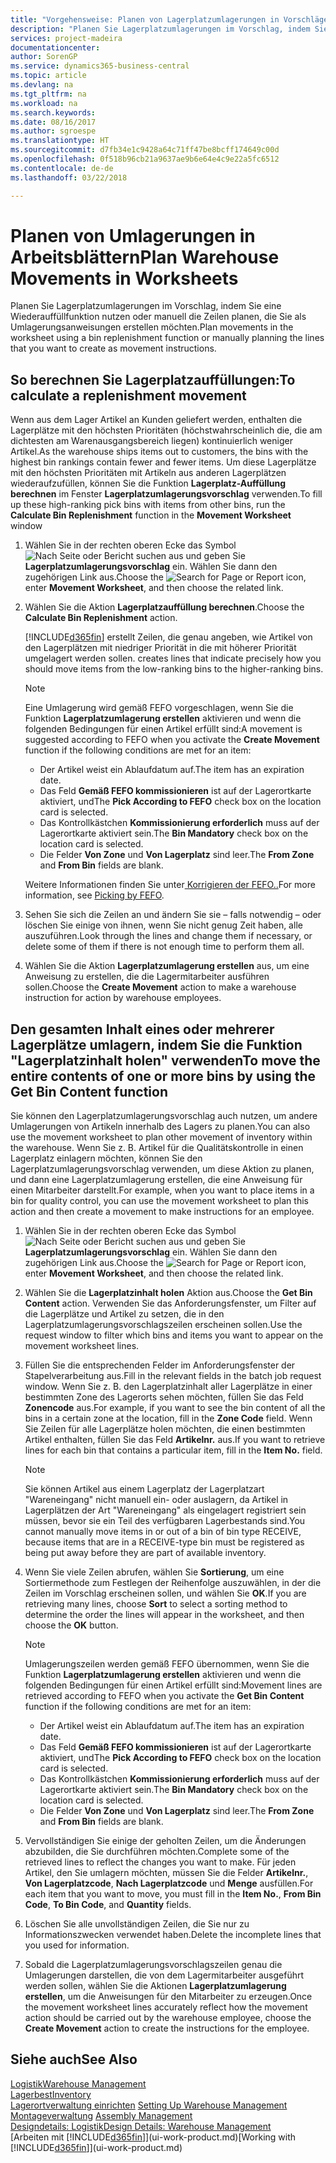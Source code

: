 ```yaml
---
title: "Vorgehensweise: Planen von Lagerplatzumlagerungen in Vorschlägen | Microsoft Docs"
description: "Planen Sie Lagerplatzumlagerungen im Vorschlag, indem Sie eine Wiederauffüllfunktion nutzen oder manuell die Zeilen planen, die Sie als Umlagerungsanweisungen erstellen möchten."
services: project-madeira
documentationcenter: 
author: SorenGP
ms.service: dynamics365-business-central
ms.topic: article
ms.devlang: na
ms.tgt_pltfrm: na
ms.workload: na
ms.search.keywords: 
ms.date: 08/16/2017
ms.author: sgroespe
ms.translationtype: HT
ms.sourcegitcommit: d7fb34e1c9428a64c71ff47be8bcff174649c00d
ms.openlocfilehash: 0f518b96cb21a9637ae9b6e64e4c9e22a5fc6512
ms.contentlocale: de-de
ms.lasthandoff: 03/22/2018

---
```

# <a name="plan-warehouse-movements-in-worksheets"></a><span data-ttu-id="73542-103">Planen von Umlagerungen in Arbeitsblättern</span><span class="sxs-lookup"><span data-stu-id="73542-103">Plan Warehouse Movements in Worksheets</span></span>
<span data-ttu-id="73542-104">Planen Sie Lagerplatzumlagerungen im Vorschlag, indem Sie eine Wiederauffüllfunktion nutzen oder manuell die Zeilen planen, die Sie als Umlagerungsanweisungen erstellen möchten.</span><span class="sxs-lookup"><span data-stu-id="73542-104">Plan movements in the worksheet using a bin replenishment function or manually planning the lines that you want to create as movement instructions.</span></span>  

## <a name="to-calculate-a-replenishment-movement"></a><span data-ttu-id="73542-105">So berechnen Sie Lagerplatzauffüllungen:</span><span class="sxs-lookup"><span data-stu-id="73542-105">To calculate a replenishment movement</span></span>  
<span data-ttu-id="73542-106">Wenn aus dem Lager Artikel an Kunden geliefert werden, enthalten die Lagerplätze mit den höchsten Prioritäten (höchstwahrscheinlich die, die am dichtesten am Warenausgangsbereich liegen) kontinuierlich weniger Artikel.</span><span class="sxs-lookup"><span data-stu-id="73542-106">As the warehouse ships items out to customers, the bins with the highest bin rankings contain fewer and fewer items.</span></span> <span data-ttu-id="73542-107">Um diese Lagerplätze mit den höchsten Prioritäten mit Artikeln aus anderen Lagerplätzen wiederaufzufüllen, können Sie die Funktion **Lagerplatz-Auffüllung berechnen** im Fenster **Lagerplatzumlagerungsvorschlag** verwenden.</span><span class="sxs-lookup"><span data-stu-id="73542-107">To fill up these high-ranking pick bins with items from other bins, run the **Calculate Bin Replenishment** function in the **Movement Worksheet** window</span></span>

1.  <span data-ttu-id="73542-108">Wählen Sie in der rechten oberen Ecke das Symbol ![Nach Seite oder Bericht suchen](media/ui-search/search_small.png "Symbol Nach Seite oder Bericht suchen") aus und geben Sie **Lagerplatzumlagerungsvorschlag** ein. Wählen Sie dann den zugehörigen Link aus.</span><span class="sxs-lookup"><span data-stu-id="73542-108">Choose the ![Search for Page or Report](media/ui-search/search_small.png "Search for Page or Report icon") icon, enter **Movement Worksheet**, and then choose the related link.</span></span>  
2.  <span data-ttu-id="73542-109">Wählen Sie die Aktion **Lagerplatzauffüllung berechnen**.</span><span class="sxs-lookup"><span data-stu-id="73542-109">Choose the **Calculate Bin Replenishment** action.</span></span>  

    [!INCLUDE[d365fin](includes/d365fin_md.md)]<span data-ttu-id="73542-110"> erstellt Zeilen, die genau angeben, wie Artikel von den Lagerplätzen mit niedriger Priorität in die mit höherer Priorität umgelagert werden sollen.</span><span class="sxs-lookup"><span data-stu-id="73542-110"> creates lines that indicate precisely how you should move items from the low-ranking bins to the higher-ranking bins.</span></span>  

    > [!NOTE]  
    >  <span data-ttu-id="73542-111">Eine Umlagerung wird gemäß FEFO vorgeschlagen, wenn Sie die Funktion **Lagerplatzumlagerung erstellen** aktivieren und wenn die folgenden Bedingungen für einen Artikel erfüllt sind:</span><span class="sxs-lookup"><span data-stu-id="73542-111">A movement is suggested according to FEFO when you activate the **Create Movement** function if the following conditions are met for an item:</span></span>  
    >   
    >  -   <span data-ttu-id="73542-112">Der Artikel weist ein Ablaufdatum auf.</span><span class="sxs-lookup"><span data-stu-id="73542-112">The item has an expiration date.</span></span>  
    > -   <span data-ttu-id="73542-113">Das Feld **Gemäß FEFO kommissionieren** ist auf der Lagerortkarte aktiviert, und</span><span class="sxs-lookup"><span data-stu-id="73542-113">The **Pick According to FEFO** check box on the location card is selected.</span></span>  
    > -   <span data-ttu-id="73542-114">Das Kontrollkästchen **Kommissionierung erforderlich** muss auf der Lagerortkarte aktiviert sein.</span><span class="sxs-lookup"><span data-stu-id="73542-114">The **Bin Mandatory** check box on the location card is selected.</span></span>  
    > -   <span data-ttu-id="73542-115">Die Felder **Von Zone** und **Von Lagerplatz** sind leer.</span><span class="sxs-lookup"><span data-stu-id="73542-115">The **From Zone** and **From Bin** fields are blank.</span></span>  

    <span data-ttu-id="73542-116">Weitere Informationen finden Sie unter[ Korrigieren der FEFO..](warehouse-picking-by-fefo.md)</span><span class="sxs-lookup"><span data-stu-id="73542-116">For more information, see [Picking by FEFO](warehouse-picking-by-fefo.md).</span></span>  

3.  <span data-ttu-id="73542-117">Sehen Sie sich die Zeilen an und ändern Sie sie – falls notwendig – oder löschen Sie einige von ihnen, wenn Sie nicht genug Zeit haben, alle auszuführen.</span><span class="sxs-lookup"><span data-stu-id="73542-117">Look through the lines and change them if necessary, or delete some of them if there is not enough time to perform them all.</span></span>  
4.  <span data-ttu-id="73542-118">Wählen Sie die Aktion **Lagerplatzumlagerung erstellen** aus, um eine Anweisung zu erstellen, die die Lagermitarbeiter ausführen sollen.</span><span class="sxs-lookup"><span data-stu-id="73542-118">Choose the **Create Movement** action to make a warehouse instruction for action by warehouse employees.</span></span>  

## <a name="to-move-the-entire-contents-of-one-or-more-bins-by-using-the-get-bin-content-function"></a><span data-ttu-id="73542-119">Den gesamten Inhalt eines oder mehrerer Lagerplätze umlagern, indem Sie die Funktion "Lagerplatzinhalt holen" verwenden</span><span class="sxs-lookup"><span data-stu-id="73542-119">To move the entire contents of one or more bins by using the Get Bin Content function</span></span>  
<span data-ttu-id="73542-120">Sie können den Lagerplatzumlagerungsvorschlag auch nutzen, um andere Umlagerungen von Artikeln innerhalb des Lagers zu planen.</span><span class="sxs-lookup"><span data-stu-id="73542-120">You can also use the movement worksheet to plan other movement of inventory within the warehouse.</span></span> <span data-ttu-id="73542-121">Wenn Sie z. B. Artikel für die Qualitätskontrolle in einen Lagerplatz einlagern möchten, können Sie den Lagerplatzumlagerungsvorschlag verwenden, um diese Aktion zu planen, und dann eine Lagerplatzumlagerung erstellen, die eine Anweisung für einen Mitarbeiter darstellt.</span><span class="sxs-lookup"><span data-stu-id="73542-121">For example, when you want to place items in a bin for quality control, you can use the movement worksheet to plan this action and then create a movement to make instructions for an employee.</span></span>  

1.  <span data-ttu-id="73542-122">Wählen Sie in der rechten oberen Ecke das Symbol ![Nach Seite oder Bericht suchen](media/ui-search/search_small.png "Symbol Nach Seite oder Bericht suchen") aus und geben Sie **Lagerplatzumlagerungsvorschlag** ein. Wählen Sie dann den zugehörigen Link aus.</span><span class="sxs-lookup"><span data-stu-id="73542-122">Choose the ![Search for Page or Report](media/ui-search/search_small.png "Search for Page or Report icon") icon, enter **Movement Worksheet**, and then choose the related link.</span></span>  
2.  <span data-ttu-id="73542-123">Wählen Sie die **Lagerplatzinhalt holen** Aktion aus.</span><span class="sxs-lookup"><span data-stu-id="73542-123">Choose the **Get Bin Content** action.</span></span> <span data-ttu-id="73542-124">Verwenden Sie das Anforderungsfenster, um Filter auf die Lagerplätze und Artikel zu setzen, die in den Lagerplatzumlagerungsvorschlagszeilen erscheinen sollen.</span><span class="sxs-lookup"><span data-stu-id="73542-124">Use the request window to filter which bins and items you want to appear on the movement worksheet lines.</span></span>  
3.  <span data-ttu-id="73542-125">Füllen Sie die entsprechenden Felder im Anforderungsfenster der Stapelverarbeitung aus.</span><span class="sxs-lookup"><span data-stu-id="73542-125">Fill in the relevant fields in the batch job request window.</span></span> <span data-ttu-id="73542-126">Wenn Sie z. B. den Lagerplatzinhalt aller Lagerplätze in einer bestimmten Zone des Lagerorts sehen möchten, füllen Sie das Feld **Zonencode** aus.</span><span class="sxs-lookup"><span data-stu-id="73542-126">For example, if you want to see the bin content of all the bins in a certain zone at the location, fill in the **Zone Code** field.</span></span> <span data-ttu-id="73542-127">Wenn Sie Zeilen für alle Lagerplätze holen möchten, die einen bestimmten Artikel enthalten, füllen Sie das Feld **Artikelnr.** aus.</span><span class="sxs-lookup"><span data-stu-id="73542-127">If you want to retrieve lines for each bin that contains a particular item, fill in the **Item No.** field.</span></span>  

    > [!NOTE]  
    >  <span data-ttu-id="73542-128">Sie können Artikel aus einem Lagerplatz der Lagerplatzart "Wareneingang" nicht manuell ein- oder auslagern, da Artikel in Lagerplätzen der Art "Wareneingang" als eingelagert registriert sein müssen, bevor sie ein Teil des verfügbaren Lagerbestands sind.</span><span class="sxs-lookup"><span data-stu-id="73542-128">You cannot manually move items in or out of a bin of bin type RECEIVE, because items that are in a RECEIVE-type bin must be registered as being put away before they are part of available inventory.</span></span>  

4.  <span data-ttu-id="73542-129">Wenn Sie viele Zeilen abrufen, wählen Sie **Sortierung**, um eine Sortiermethode zum Festlegen der Reihenfolge auszuwählen, in der die Zeilen im Vorschlag erscheinen sollen, und wählen Sie **OK**.</span><span class="sxs-lookup"><span data-stu-id="73542-129">If you are retrieving many lines, choose **Sort** to select a sorting method to determine the order the lines will appear in the worksheet, and then choose the **OK** button.</span></span>  

    > [!NOTE]  
    >  <span data-ttu-id="73542-130">Umlagerungszeilen werden gemäß FEFO übernommen, wenn Sie die Funktion **Lagerplatzumlagerung erstellen** aktivieren und wenn die folgenden Bedingungen für einen Artikel erfüllt sind:</span><span class="sxs-lookup"><span data-stu-id="73542-130">Movement lines are retrieved according to FEFO when you activate the **Get Bin Content** function if the following conditions are met for an item:</span></span>  
    >   
    >  -   <span data-ttu-id="73542-131">Der Artikel weist ein Ablaufdatum auf.</span><span class="sxs-lookup"><span data-stu-id="73542-131">The item has an expiration date.</span></span>  
    > -   <span data-ttu-id="73542-132">Das Feld **Gemäß FEFO kommissionieren** ist auf der Lagerortkarte aktiviert, und</span><span class="sxs-lookup"><span data-stu-id="73542-132">The **Pick According to FEFO** check box on the location card is selected.</span></span>  
    > -   <span data-ttu-id="73542-133">Das Kontrollkästchen **Kommissionierung erforderlich** muss auf der Lagerortkarte aktiviert sein.</span><span class="sxs-lookup"><span data-stu-id="73542-133">The **Bin Mandatory** check box on the location card is selected.</span></span>  
    > -   <span data-ttu-id="73542-134">Die Felder **Von Zone** und **Von Lagerplatz** sind leer.</span><span class="sxs-lookup"><span data-stu-id="73542-134">The **From Zone** and **From Bin** fields are blank.</span></span>  

5.  <span data-ttu-id="73542-135">Vervollständigen Sie einige der geholten Zeilen, um die Änderungen abzubilden, die Sie durchführen möchten.</span><span class="sxs-lookup"><span data-stu-id="73542-135">Complete some of the retrieved lines to reflect the changes you want to make.</span></span> <span data-ttu-id="73542-136">Für jeden Artikel, den Sie umlagern möchten, müssen Sie die Felder **Artikelnr.**, **Von Lagerplatzcode**, **Nach Lagerplatzcode** und **Menge** ausfüllen.</span><span class="sxs-lookup"><span data-stu-id="73542-136">For each item that you want to move, you must fill in the **Item No.**, **From Bin Code**, **To Bin Code**, and **Quantity** fields.</span></span>  
6.  <span data-ttu-id="73542-137">Löschen Sie alle unvollständigen Zeilen, die Sie nur zu Informationszwecken verwendet haben.</span><span class="sxs-lookup"><span data-stu-id="73542-137">Delete the incomplete lines that you used for information.</span></span>  
7.  <span data-ttu-id="73542-138">Sobald die Lagerplatzumlagerungsvorschlagszeilen genau die Umlagerungen darstellen, die von dem Lagermitarbeiter ausgeführt werden sollen, wählen Sie die Aktionen **Lagerplatzumlagerung erstellen**, um die Anweisungen für den Mitarbeiter zu erzeugen.</span><span class="sxs-lookup"><span data-stu-id="73542-138">Once the movement worksheet lines accurately reflect how the movement action should be carried out by the warehouse employee, choose the **Create Movement** action to create the instructions for the employee.</span></span>  

## <a name="see-also"></a><span data-ttu-id="73542-139">Siehe auch</span><span class="sxs-lookup"><span data-stu-id="73542-139">See Also</span></span>  
[<span data-ttu-id="73542-140">Logistik</span><span class="sxs-lookup"><span data-stu-id="73542-140">Warehouse Management</span></span>](warehouse-manage-warehouse.md)  
[<span data-ttu-id="73542-141">Lagerbest</span><span class="sxs-lookup"><span data-stu-id="73542-141">Inventory</span></span>](inventory-manage-inventory.md)  
<span data-ttu-id="73542-142">[Lagerortverwaltung einrichten](warehouse-setup-warehouse.md)   </span><span class="sxs-lookup"><span data-stu-id="73542-142">[Setting Up Warehouse Management](warehouse-setup-warehouse.md)   </span></span>  
<span data-ttu-id="73542-143">[Montageverwaltung](assembly-assemble-items.md)  </span><span class="sxs-lookup"><span data-stu-id="73542-143">[Assembly Management](assembly-assemble-items.md)  </span></span>  
[<span data-ttu-id="73542-144">Designdetails: Logistik</span><span class="sxs-lookup"><span data-stu-id="73542-144">Design Details: Warehouse Management</span></span>](design-details-warehouse-management.md)  
<span data-ttu-id="73542-145">[Arbeiten mit [!INCLUDE[d365fin](includes/d365fin_md.md)]](ui-work-product.md)</span><span class="sxs-lookup"><span data-stu-id="73542-145">[Working with [!INCLUDE[d365fin](includes/d365fin_md.md)]](ui-work-product.md)</span></span>

